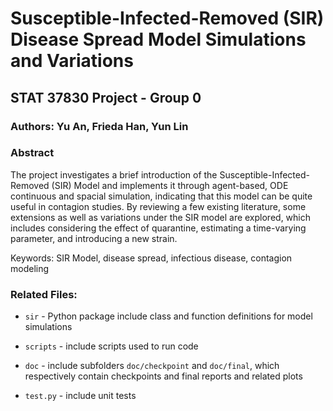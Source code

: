 # Susceptible-Infected-Removed (SIR) Disease Spread Model Simulations and Variations

## STAT 37830 Project - Group 0

### Authors: Yu An, Frieda Han, Yun Lin

### Abstract

The project investigates a brief introduction of the Susceptible-Infected-Removed (SIR) Model and implements it through agent-based, ODE continuous and spacial simulation, indicating that this model can be quite useful in contagion studies. By reviewing a few existing literature, some extensions as well as variations under the SIR model are explored, which includes considering the effect of quarantine, estimating a time-varying parameter, and introducing a new strain.

Keywords: SIR Model, disease spread, infectious disease, contagion modeling

### Related Files:

* `sir` - Python package include class and function definitions for model simulations

* `scripts` - include scripts used to run code

* `doc` - include subfolders `doc/checkpoint` and `doc/final`, which respectively contain checkpoints and final reports and related plots 

* `test.py` - include unit tests
